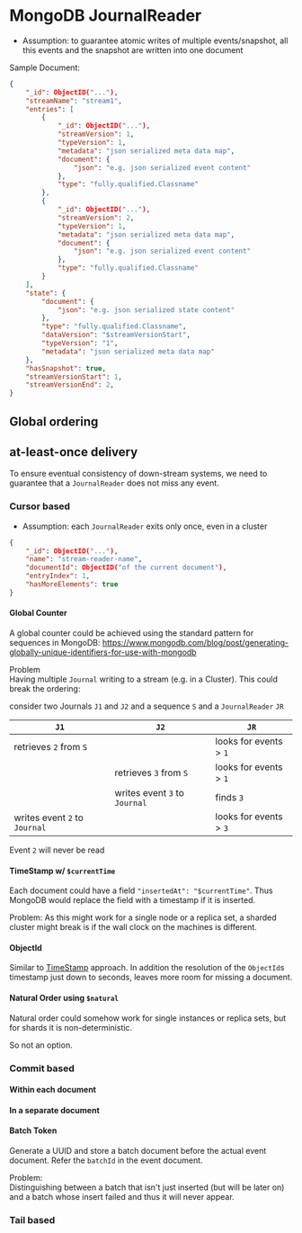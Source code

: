 # MongoDB JournalReader

- Assumption: to guarantee atomic writes of multiple events/snapshot, all this events and the snapshot are written into one document

Sample Document:
```json
{
    "_id": ObjectID("..."),
    "streamName": "stream1",
    "entries": [
        {
            "_id": ObjectID("..."),
            "streamVersion": 1,
            "typeVersion": 1,
            "metadata": "json serialized meta data map",
            "document": {
                "json": "e.g. json serialized event content"
            },
            "type": "fully.qualified.Classname"
        }, 
        {
            "_id": ObjectID("..."),
            "streamVersion": 2,
            "typeVersion": 1,
            "metadata": "json serialized meta data map",
            "document": {
                "json": "e.g. json serialized event content"
            },
            "type": "fully.qualified.Classname"
        }
    ],
    "state": {
        "document": { 
            "json": "e.g. json serialized state content"
        },
        "type": "fully.qualified.Classname",
        "dataVersion": "$streamVersionStart",
        "typeVersion": "1",
        "metadata": "json serialized meta data map"
    },
    "hasSnapshot": true,
    "streamVersionStart": 1,
    "streamVersionEnd": 2,
}
```  

## Global ordering

## at-least-once delivery

To ensure eventual consistency of down-stream systems, we need to guarantee that a `JournalReader` does not miss any event.

### Cursor based

- Assumption: each `JournalReader` exits only once, even in a cluster

```json
{
    "_id": ObjectID("..."),
    "name": "stream-reader-name",
    "documentId": ObjectID("of the current document"),
    "entryIndex": 1, 
    "hasMoreElements": true 
}
``` 
 
#### Global Counter
A global counter could be achieved using the standard pattern for sequences in MongoDB: https://www.mongodb.com/blog/post/generating-globally-unique-identifiers-for-use-with-mongodb

Problem  
Having multiple `Journal` writing to a stream (e.g. in a Cluster). This could break the ordering:

consider two Journals `J1` and `J2` and a sequence `S` and a `JournalReader` `JR`

| `J1` | `J2` | `JR` |
|---|---|---|
| retrieves `2` from `S` | | looks for events > `1` |  
|  | retrieves `3` from `S` | looks for events > `1` |
|  | writes event `3` to `Journal` | finds `3` |
| writes event `2` to `Journal` | | looks for events > `3`|
Event `2` will never be read 

#### TimeStamp w/ `$currentTime`

Each document could have a field `"insertedAt": "$currentTime"`. Thus MongoDB would replace the field with a timestamp 
if it is inserted. 

Problem:
As this might work for a single node or a replica set, a sharded cluster might break is if the wall clock on the machines 
is different. 

#### ObjectId
 
Similar to [TimeStamp](#timestamp-w-currenttime) approach. In addition the resolution of the `ObjectId`s 
timestamp just down to seconds, leaves more room for missing a document. 
  

#### Natural Order using `$natural`
Natural order could somehow work for single instances or replica sets, but for shards it is non-deterministic.

So not an option.


### Commit based

#### Within each document



#### In a separate document



#### Batch Token

Generate a UUID and store a batch document before the actual event document. Refer the `batchId` in the event document.

Problem:  
Distinguishing between a batch that isn't just inserted (but will be later on) and a batch whose insert failed and thus it will never appear.       

### Tail based


  
